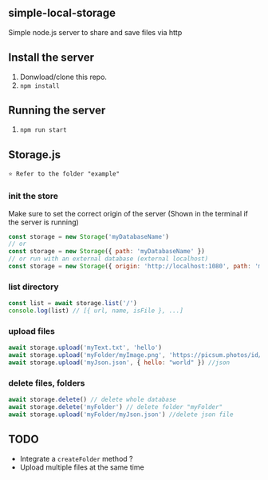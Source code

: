 ## simple-local-storage
Simple node.js server to share and save files via http

## Install the server
1. Donwload/clone this repo.
2. `npm install`

## Running the server
1. `npm run start`

## Storage.js
```
⭐️ Refer to the folder "example"
```

### init the store
Make sure to set the correct origin of the server (Shown in the terminal if the server is running)
```javascript
const storage = new Storage('myDatabaseName')
// or
const storage = new Storage({ path: 'myDatabaseName' })
// or run with an external database (external localhost)
const storage = new Storage({ origin: 'http://localhost:1080', path: 'myDatabaseName' })
```
### list directory
```javascript
const list = await storage.list('/')
console.log(list) // [{ url, name, isFile }, ...]
```
### upload files
```javascript
await storage.upload('myText.txt', 'hello')
await storage.upload('myFolder/myImage.png', 'https://picsum.photos/id/237/200/300') // creates folder "myFolder" if inexistant
await storage.upload('myJson.json', { hello: "world" }) //json
```
### delete files, folders
```javascript
await storage.delete() // delete whole database
await storage.delete('myFolder') // delete folder "myFolder"
await storage.upload('myFolder/myJson.json') //delete json file
```
## TODO
- Integrate a `createFolder` method ?
- Upload multiple files at the same time
